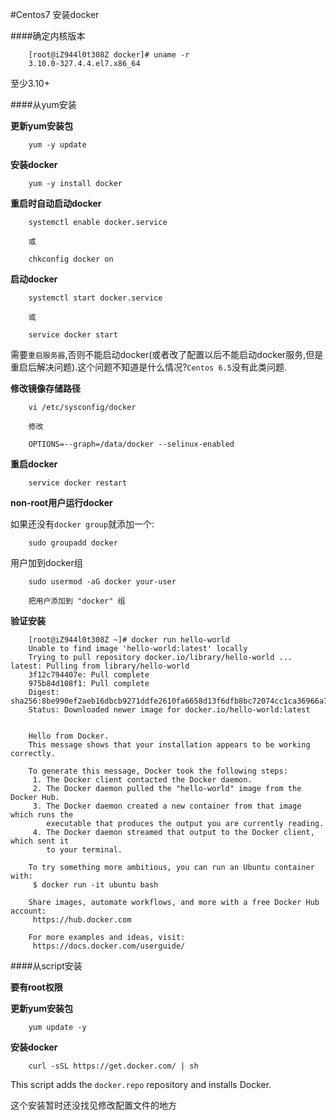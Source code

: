 #Centos7 安装docker

####确定内核版本

		[root@iZ944l0t308Z docker]# uname -r
		3.10.0-327.4.4.el7.x86_64
		
至少3.10+

####从yum安装

**更新yum安装包**

		yum -y update
		
**安装docker**

		yum -y install docker
		
**重启时自动启动docker**

		systemctl enable docker.service
		
		或
		
		chkconfig docker on
		
**启动docker**

		systemctl start docker.service
		
		或
		
		service docker start
		
需要`重启服务器`,否则不能启动docker(或者改了配置以后不能启动docker服务,但是重启后解决问题).这个问题不知道是什么情况?`Centos 6.5`没有此类问题.
		
**修改镜像存储路径**

		vi /etc/sysconfig/docker
		
		修改
		
		OPTIONS=--graph=/data/docker --selinux-enabled
		
**重启docker**

		service docker restart

**non-root用户运行docker**

如果还没有`docker group`就添加一个:

		sudo groupadd docker

用户加到docker组

		sudo usermod -aG docker your-user
		
		把用户添加到 "docker" 组
		
**验证安装**

		[root@iZ944l0t308Z ~]# docker run hello-world
		Unable to find image 'hello-world:latest' locally
		Trying to pull repository docker.io/library/hello-world ... latest: Pulling from library/hello-world
		3f12c794407e: Pull complete
		975b84d108f1: Pull complete
		Digest: sha256:8be990ef2aeb16dbcb9271ddfe2610fa6658d13f6dfb8bc72074cc1ca36966a7
		Status: Downloaded newer image for docker.io/hello-world:latest
		
		
		Hello from Docker.
		This message shows that your installation appears to be working correctly.
		
		To generate this message, Docker took the following steps:
		 1. The Docker client contacted the Docker daemon.
		 2. The Docker daemon pulled the "hello-world" image from the Docker Hub.
		 3. The Docker daemon created a new container from that image which runs the
		    executable that produces the output you are currently reading.
		 4. The Docker daemon streamed that output to the Docker client, which sent it
		    to your terminal.
		
		To try something more ambitious, you can run an Ubuntu container with:
		 $ docker run -it ubuntu bash
		
		Share images, automate workflows, and more with a free Docker Hub account:
		 https://hub.docker.com
		
		For more examples and ideas, visit:
		 https://docs.docker.com/userguide/
		 
####从script安装

**要有root权限**

**更新yum安装包**

		yum update -y
		
**安装docker**

		curl -sSL https://get.docker.com/ | sh
		
This script adds the `docker.repo` repository and installs Docker.

这个安装暂时还没找见修改配置文件的地方




